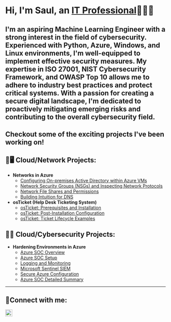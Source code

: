 <h1>Hi, I'm Saul, an <a href="https://linkedin.com/in/">IT Professional</a>🧑🏻‍💻</h1>

<h2>I'm an aspiring Machine Learning Engineer with a strong interest in the field of cybersecurity. Experienced with Python, Azure, Windows, and Linux environments, I'm well-equipped to implement effective security measures. My expertise in ISO 27001, NIST Cybersecurity Framework, and OWASP Top 10 allows me to adhere to industry best practices and protect critical systems. With a passion for creating a secure digital landscape, I'm dedicated to proactively mitigating emerging risks and contributing to the overall cybersecurity field.<h2>

Checkout some of the exciting projects I've been working on!

<h2>📶🖥️ Cloud/Network Projects:</h2>

- <b>Networks in Azure</b>
  - [Configuring On-premises Active Directory within Azure VMs](https://github.com/sfariasjr/Configuring-On-premises-Active-Directory-within-Azure-VMs)
  - [Network Security Groups (NSGs) and Inspecting Network Protocols](https://github.com/sfariasjr/Network-Security-Groups-NSGs-and-Inspecting-Network-Protocols)
  - [Network File Shares and Permissions](https://github.com/sfariasjr/Network-File-Shares-and-Permissions)
  - [Building Intuition for DNS](https://github.com/sfariasjr/Building-Intuition-for-DNS)
- <b>osTicket (Help Desk Ticketing System)</b>
  - [osTicket: Prerequisites and Installation](https://github.com/sfariasjr/osTicket-Prerequisites-and-Installation)
  - [osTicket: Post-Installation Configuration](https://github.com/sfariasjr/osTicketPostConfiguration)
  - [osTicket: Ticket Lifecycle Examples](https://github.com/sfariasjr/osTicket-Ticket-Lifecycle-Examples)

<h2> 🔐🪪 Cloud/Cybersecurity Projects:</h2>

- <b>Hardening Environments in Azure</b>
  - [Azure SOC Overview](https://github.com/sfariasjr/Azure-SOC-Overview/blob/main/README.md)
  - [Azure SOC Setup]()
  - [Logging and Monitoring]()
  - [Microsoft Sentinel SIEM]()
  - [Secure Azure Configuration]()
  - [Azure SOC Detailed Summary]()

---
<h2>🤳Connect with me:</h2>


[<img align="left" alt="LinkedIn" width="22px" src="https://cdn.jsdelivr.net/npm/simple-icons@v3/icons/linkedin.svg" />][linkedin]



[linkedin]: www.linkedin.com/in/saul-farias-74a92b255
